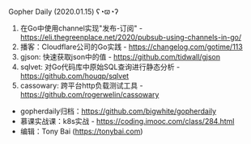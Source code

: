 Gopher Daily (2020.01.15) ʕ◔ϖ◔ʔ

1. 在Go中使用channel实现"发布-订阅" - https://eli.thegreenplace.net/2020/pubsub-using-channels-in-go/
2. 播客：Cloudflare公司的Go实践 - https://changelog.com/gotime/113
3. gjson: 快速获取json中的值 - https://github.com/tidwall/gjson
4. sqlvet: 对Go代码库中原始SQL查询进行静态分析 - https://github.com/houqp/sqlvet
5. cassowary: 跨平台http负载测试工具 - https://github.com/rogerwelin/cassowary

* gopherdaily归档：https://github.com/bigwhite/gopherdaily
* 慕课实战课：k8s实战 - https://coding.imooc.com/class/284.html
* 编辑：Tony Bai (https://tonybai.com)
